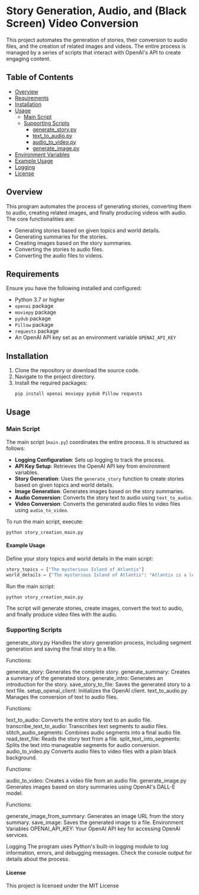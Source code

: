 # Story Generation, Audio, and (Black Screen) Video Conversion

This project automates the generation of stories, their conversion to audio files, and the creation of related images and videos. The entire process is managed by a series of scripts that interact with OpenAI's API to create engaging content.

## Table of Contents
- [Overview](#overview)
- [Requirements](#requirements)
- [Installation](#installation)
- [Usage](#usage)
  - [Main Script](#main-script)
  - [Supporting Scripts](#supporting-scripts)
    - [generate_story.py](#generate_storypy)
    - [text_to_audio.py](#text_to_audiopy)
    - [audio_to_video.py](#audio_to_videopy)
    - [generate_image.py](#generate_imagepy)
- [Environment Variables](#environment-variables)
- [Example Usage](#example-usage)
- [Logging](#logging)
- [License](#license)

## Overview

This program automates the process of generating stories, converting them to audio, creating related images, and finally producing videos with audio. The core functionalities are:
- Generating stories based on given topics and world details.
- Generating summaries for the stories.
- Creating images based on the story summaries.
- Converting the stories to audio files.
- Converting the audio files to videos.

## Requirements

Ensure you have the following installed and configured:
- Python 3.7 or higher
- `openai` package
- `moviepy` package
- `pydub` package
- `Pillow` package
- `requests` package
- An OpenAI API key set as an environment variable `OPENAI_API_KEY`

## Installation

1. Clone the repository or download the source code.
2. Navigate to the project directory.
3. Install the required packages:
    ```bash
    pip install openai moviepy pydub Pillow requests
    ```

## Usage

### Main Script

The main script (`main.py`) coordinates the entire process. It is structured as follows:
- **Logging Configuration**: Sets up logging to track the process.
- **API Key Setup**: Retrieves the OpenAI API key from environment variables.
- **Story Generation**: Uses the `generate_story` function to create stories based on given topics and world details.
- **Image Generation**: Generates images based on the story summaries.
- **Audio Conversion**: Converts the story text to audio using `text_to_audio`.
- **Video Conversion**: Converts the generated audio files to video files using `audio_to_video`.

To run the main script, execute:
```
python story_creation_main.py
```




#### Example Usage
Define your story topics and world details in the main script:

```python
story_topics = ["The mysterious Island of Atlantis"]
world_details = {"The mysterious Island of Atlantis": "Atlantis is a legendary island..."}
```
Run the main script:
```
python story_creation_main.py
```
The script will generate stories, create images, convert the text to audio, and finally produce video files with the audio.


### Supporting Scripts
generate_story.py Handles the story generation process, including segment generation and saving the final story to a file.

Functions:

generate_story: Generates the complete story.
generate_summary: Creates a summary of the generated story.
generate_intro: Generates an introduction for the story.
save_story_to_file: Saves the generated story to a text file.
setup_openai_client: Initializes the OpenAI client.
text_to_audio.py
Manages the conversion of text to audio files.

Functions:

text_to_audio: Converts the entire story text to an audio file.
transcribe_text_to_audio: Transcribes text segments to audio files.
stitch_audio_segments: Combines audio segments into a final audio file.
read_text_file: Reads the story text from a file.
split_text_into_segments: Splits the text into manageable segments for audio conversion.
audio_to_video.py
Converts audio files to video files with a plain black background.

Functions:

audio_to_video: Creates a video file from an audio file.
generate_image.py
Generates images based on story summaries using OpenAI's DALL-E model.

Functions:

generate_image_from_summary: Generates an image URL from the story summary.
save_image: Saves the generated image to a file.
Environment Variables
OPENAI_API_KEY: Your OpenAI API key for accessing OpenAI services.

Logging
The program uses Python's built-in logging module to log information, errors, and debugging messages. Check the console output for details about the process.

#### License
This project is licensed under the MIT License
